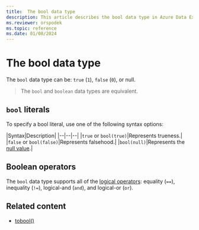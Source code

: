 ```yaml
---
title:  The bool data type
description: This article describes the bool data type in Azure Data Explorer.
ms.reviewer: orspodek
ms.topic: reference
ms.date: 01/08/2024
---
```

# The bool data type

The `bool` data type can be: `true` (`1`), `false` (`0`), or null.

> The `bool` and `boolean` data types are equivalent.

## `bool` literals

To specify a bool literal, use one of the following syntax options: 

|Syntax|Description|
|--|--|--|
|`true` or `bool(true)`|Represents trueness.|
|`false` or `bool(false)`|Represents falsehood.|
|`bool(null)`|Represents the [null value](/azure/data-explorer/kusto/query/scalar-data-types/null-values).|

## Boolean operators

The `bool` data type supports all of the [logical operators](../logicaloperators.md): equality (`==`), inequality (`!=`), logical-and (`and`), and logical-or (`or`).

## Related content

* [tobool()](../../query/toboolfunction.md)
